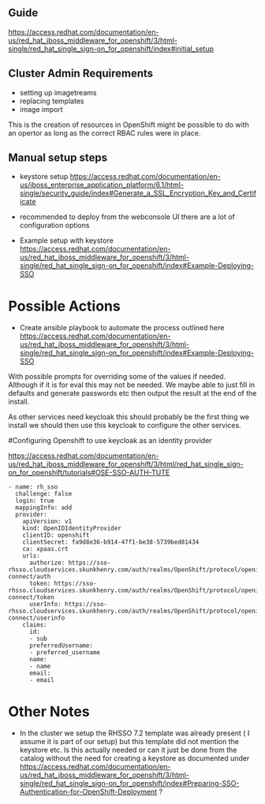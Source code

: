 ## Guide
https://access.redhat.com/documentation/en-us/red_hat_jboss_middleware_for_openshift/3/html-single/red_hat_single_sign-on_for_openshift/index#initial_setup

## Cluster Admin Requirements

- setting up imagetreams
- replacing templates
- image import 

This is the creation of resources in OpenShift might be possible to do with an opertor as long as the correct RBAC rules were in place.


## Manual setup steps
- keystore setup https://access.redhat.com/documentation/en-us/jboss_enterprise_application_platform/6.1/html-single/security_guide/index#Generate_a_SSL_Encryption_Key_and_Certificate

- recommended to deploy from the webconsole UI there are a lot of configuration options

- Example setup with keystore
https://access.redhat.com/documentation/en-us/red_hat_jboss_middleware_for_openshift/3/html-single/red_hat_single_sign-on_for_openshift/index#Example-Deploying-SSO

# Possible Actions

- Create ansible playbook to automate the process outlined here
https://access.redhat.com/documentation/en-us/red_hat_jboss_middleware_for_openshift/3/html-single/red_hat_single_sign-on_for_openshift/index#Example-Deploying-SSO

With possible prompts for overriding some of the values if needed. Although if it is for eval this may not be needed. We maybe able to just fill in defaults and generate passwords etc then output the result at the end of the install.

As other services need keycloak this should probably be the first thing we install we should then use this keycloak to configure the other services.

#Configuring Openshift to use keycloak as an identity provider

https://access.redhat.com/documentation/en-us/red_hat_jboss_middleware_for_openshift/3/html/red_hat_single_sign-on_for_openshift/tutorials#OSE-SSO-AUTH-TUTE

```
- name: rh_sso
  challenge: false
  login: true
  mappingInfo: add
  provider:
    apiVersion: v1
    kind: OpenIDIdentityProvider
    clientID: openshift
    clientSecret: fa9d8e36-b914-47f1-be38-5739bed81434
    ca: xpaas.crt
    urls:
      authorize: https://sso-rhsso.cloudservices.skunkhenry.com/auth/realms/OpenShift/protocol/openid-connect/auth
      token: https://sso-rhsso.cloudservices.skunkhenry.com/auth/realms/OpenShift/protocol/openid-connect/token
      userInfo: https://sso-rhsso.cloudservices.skunkhenry.com/auth/realms/OpenShift/protocol/openid-connect/userinfo
    claims:
      id:
      - sub
      preferredUsername:
      - preferred_username
      name:
      - name
      email:
      - email

```      

# Other Notes

- In the cluster we setup the RHSSO 7.2 template was already present ( I assume it is part of our setup) but this template did not mention the keystore etc. Is this actually needed or can it just be done from the catalog without the need for creating a keystore as documented under
https://access.redhat.com/documentation/en-us/red_hat_jboss_middleware_for_openshift/3/html-single/red_hat_single_sign-on_for_openshift/index#Preparing-SSO-Authentication-for-OpenShift-Deployment ?